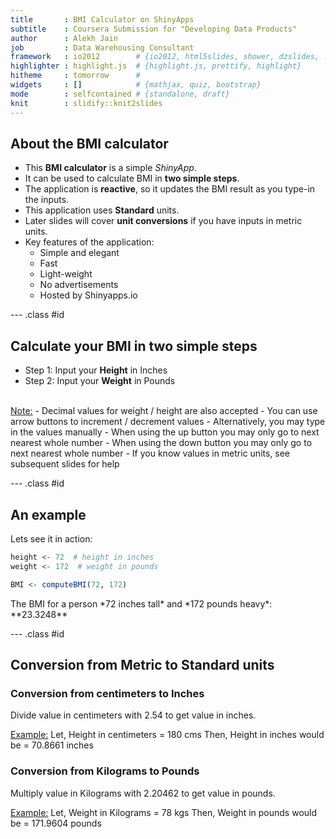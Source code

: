 ```yaml
---
title       : BMI Calculator on ShinyApps
subtitle    : Coursera Submission for "Developing Data Products"
author      : Alekh Jain
job         : Data Warehousing Consultant
framework   : io2012        # {io2012, html5slides, shower, dzslides, ...}
highlighter : highlight.js  # {highlight.js, prettify, highlight}
hitheme     : tomorrow      # 
widgets     : []            # {mathjax, quiz, bootstrap}
mode        : selfcontained # {standalone, draft}
knit        : slidify::knit2slides
---
```


## About the BMI calculator

- This **BMI calculator** is a simple *ShinyApp*.    
- It can be used to calculate BMI in **two simple steps**.  
- The application is **reactive**, so it updates the BMI result as you type-in the inputs.  
- This application uses **Standard** units.  
- Later slides will cover **unit conversions** if you have inputs in metric units.  
- Key features of the application:
  - Simple and elegant
  - Fast
  - Light-weight
  - No advertisements
  - Hosted by Shinyapps.io  

--- .class #id 

## Calculate your BMI in two simple steps

- Step 1: Input your <b>Height</b> in Inches  
- Step 2: Input your <b>Weight</b> in Pounds  
<br>
<u>Note:</u> 
- Decimal values for weight / height are also accepted  
- You can use arrow buttons to increment / decrement values  
- Alternatively, you may type in the values manually  
- When using the up button you may only go to next nearest whole number  
- When using the down button you may only go to next nearest whole number  
- If you know values in metric units, see subsequent slides for help  

--- .class #id 

## An example

Lets see it in action:



```r
height <- 72  # height in inches
weight <- 172  # weight in pounds

BMI <- computeBMI(72, 172)
```

<p></p>
The BMI for a person *72 inches tall* and *172 pounds heavy*: **23.3248**

--- .class #id 

## Conversion from Metric to Standard units

### Conversion from centimeters to Inches

Divide value in centimeters with 2.54 to get value in inches.  
<p></p>
<u>Example:</u>  
Let, Height in centimeters = 180 cms  
Then, Height in inches would be = 70.8661 inches

### Conversion from Kilograms to Pounds

Multiply value in Kilograms with 2.20462 to get value in pounds.  
<p></p>
<u>Example:</u>  
Let, Weight in Kilograms = 78 kgs  
Then, Weight in pounds would be = 171.9604 pounds

